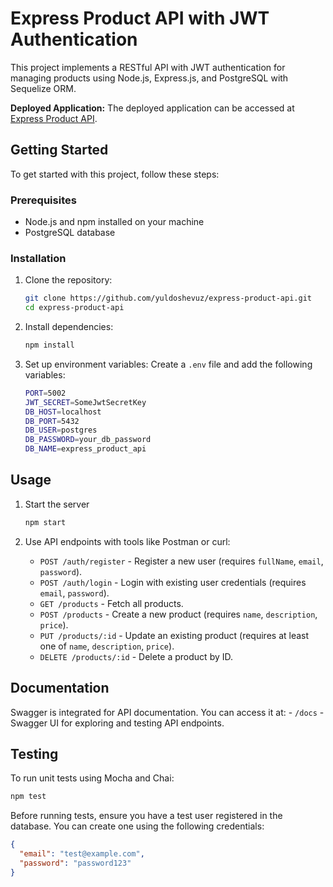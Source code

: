 # Express Product API with JWT Authentication

This project implements a RESTful API with JWT authentication for managing products using Node.js, Express.js, and PostgreSQL with Sequelize ORM.

**Deployed Application:** The deployed application can be accessed at [Express Product API](https://yuldoshev.uz/express-product-api).

## Getting Started

To get started with this project, follow these steps:

### Prerequisites

- Node.js and npm installed on your machine
- PostgreSQL database

### Installation

1. Clone the repository:
   ```bash
   git clone https://github.com/yuldoshevuz/express-product-api.git
   cd express-product-api
   ```
2. Install dependencies:
    ```bash
    npm install
    ```
3. Set up environment variables:
Create a `.env` file and add the following variables:
    ```bash
    PORT=5002
    JWT_SECRET=SomeJwtSecretKey
    DB_HOST=localhost
    DB_PORT=5432
    DB_USER=postgres
    DB_PASSWORD=your_db_password
    DB_NAME=express_product_api
    ```

## Usage

1. Start the server
    ```bash
    npm start
    ```
2. Use API endpoints with tools like Postman or curl:

    - `POST /auth/register` - Register a new user (requires `fullName`, `email`, `password`).
    - `POST /auth/login` - Login with existing user credentials (requires `email`, `password`).
    - `GET /products` - Fetch all products.
    - `POST /products` - Create a new product (requires `name`, `description`, `price`).
    - `PUT /products/:id` - Update an existing product (requires at least one of `name`, `description`, `price`).
    - `DELETE /products/:id` - Delete a product by ID.

## Documentation
Swagger is integrated for API documentation. You can access it at:
    - `/docs` - Swagger UI for exploring and testing API endpoints.

## Testing
To run unit tests using Mocha and Chai:
```bash
npm test
```
Before running tests, ensure you have a test user registered in the database. You can create one using the following credentials:

```json
{
  "email": "test@example.com",
  "password": "password123"
}
```

